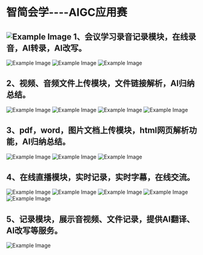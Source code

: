 智简会学----AIGC应用赛
=======
![Example Image](https://github.com/alex-llljdk/listenblue/blob/main/assets/%E5%9B%BE%E7%89%871.png)
1、会议学习录音记录模块，在线录音，AI转录，AI改写。
--------
![Example Image](https://github.com/alex-llljdk/listenblue/blob/main/assets/%E5%9B%BE%E7%89%872.png)
![Example Image](https://github.com/alex-llljdk/listenblue/blob/main/assets/%E5%9B%BE%E7%89%873.png)
![Example Image](https://github.com/alex-llljdk/listenblue/blob/main/assets/%E5%9B%BE%E7%89%874.png)

2、视频、音频文件上传模块，文件链接解析，AI归纳总结。
--------
![Example Image](https://github.com/alex-llljdk/listenblue/blob/main/assets/%E5%9B%BE%E7%89%875.png)
![Example Image](https://github.com/alex-llljdk/listenblue/blob/main/assets/%E5%9B%BE%E7%89%876.png)
![Example Image](https://github.com/alex-llljdk/listenblue/blob/main/assets/%E5%9B%BE%E7%89%877.png)
![Example Image](https://github.com/alex-llljdk/listenblue/blob/main/assets/%E5%9B%BE%E7%89%878.png)


3、pdf，word，图片文档上传模块，html网页解析功能，AI归纳总结。
--------
![Example Image](https://github.com/alex-llljdk/listenblue/blob/main/assets/%E5%9B%BE%E7%89%879.png)
![Example Image](https://github.com/alex-llljdk/listenblue/blob/main/assets/%E5%9B%BE%E7%89%8710.png)
![Example Image](https://github.com/alex-llljdk/listenblue/blob/main/assets/%E5%9B%BE%E7%89%8711.png)

4、在线直播模块，实时记录，实时字幕，在线交流。
--------
![Example Image](https://github.com/alex-llljdk/listenblue/blob/main/assets/%E5%9B%BE%E7%89%8712.png)
![Example Image](https://github.com/alex-llljdk/listenblue/blob/main/assets/%E5%9B%BE%E7%89%8713.png)
![Example Image](https://github.com/alex-llljdk/listenblue/blob/main/assets/%E5%9B%BE%E7%89%8714.png)
![Example Image](https://github.com/alex-llljdk/listenblue/blob/main/assets/%E5%9B%BE%E7%89%8715.png)
![Example Image](https://github.com/alex-llljdk/listenblue/blob/main/assets/%E5%9B%BE%E7%89%8716.png)

5、记录模块，展示音视频、文件记录，提供AI翻译、AI改写等服务。
--------
![Example Image](https://github.com/alex-llljdk/listenblue/blob/main/assets/%E5%9B%BE%E7%89%8717.png)
